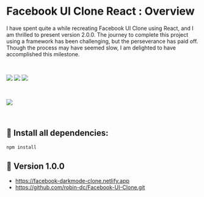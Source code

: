# Facebook UI Clone React : Overview
I have spent quite a while recreating Facebook UI Clone using React, and I am thrilled to present version 2.0.0. The journey to complete this project using a framework has been challenging, but the perseverance has paid off. Though the process may have seemed slow, I am delighted to have accomplished this milestone.

<br>

<img src="https://img.shields.io/badge/vite%20-%#FFD500.svg?&style=for-the-badge&logo=vite&logoColor=white">   <img src="https://img.shields.io/badge/css3%20-%2314354C.svg?&style=for-the-badge&logo=css3&logoColor=white">   <img src="https://img.shields.io/badge/react%20-%2320232a.svg?&style=for-the-badge&logo=react&logoColor=%2361DAFB"/>

<br>

<a href="https://facebook-ui-clone-react.vercel.app/" target="_blank"><img src='https://github.com/robin-dc/Facebook-UI-Clone-React/blob/main/public/images/fb_react_preview.png'></a>

<br>

## 🚀 Install all dependencies:
```sh
npm install
```

## 📍 Version 1.0.0
- https://facebook-darkmode-clone.netlify.app
- https://github.com/robin-dc/Facebook-UI-Clone.git


